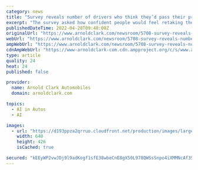 ```yaml
---
category: news
title: "Survey reveals number of drivers who think they’d pass their practical driving test if they retook it tomorrow"
excerpt: "The survey asked how confident people would feel retaking their driving test and the results highlighted an underlying self-assurance among most motorists."
publishedDateTime: 2022-04-28T09:48:00Z
originalUrl: "https://www.arnoldclark.com/newsroom/5708-survey-reveals-number-of-drivers-who-think-they-d-pass-their-practical-driving-test-if-they-retook-it-tomorrow"
webUrl: "https://www.arnoldclark.com/newsroom/5708-survey-reveals-number-of-drivers-who-think-they-d-pass-their-practical-driving-test-if-they-retook-it-tomorrow"
ampWebUrl: "https://www.arnoldclark.com/newsroom/5708-survey-reveals-number-of-drivers-who-think-they-d-pass-their-practical-driving-test-if-they-retook-it-tomorrow.amp"
cdnAmpWebUrl: "https://www-arnoldclark-com.cdn.ampproject.org/c/s/www.arnoldclark.com/newsroom/5708-survey-reveals-number-of-drivers-who-think-they-d-pass-their-practical-driving-test-if-they-retook-it-tomorrow.amp"
type: article
quality: 24
heat: 24
published: false

provider:
  name: Arnold Clark Automobiles
  domain: arnoldclark.com

topics:
  - AI in Autos
  - AI

images:
  - url: "https://d193ppza2qrruo.cloudfront.net/production/images/large/large_iStock-1339038131_Car_Test.jpg"
    width: 640
    height: 426
    isCached: true

secured: "kEEyWP2vwJDj9l9adKegf1sfE38wbeCnE8gX50L978QWSsSnpo4iXMMNcAf3S6G4tfJg5StPA9jFpRcy2u1KsK/DV2Ci385ycjYgqS9RDhHjYR7/DgpAs5umgPf5VKynmJTP61SZh47O1xammKfzcny1MSpamOU9VWYq4Bi0HzaPa31HvMFGZtf/gY02AjTckcDefAdbFmld7QPUe7wJgdWSeSe3/UTp8I7KAvoRXQl3jors/XrTYx453h8cYWJwjF6o3lCK9qYGGtzXBngZ8tJOkCYfxTm18VQzmMVrU1/lWMQTAL0gFRPs0f2ZOsuH9VWE4Yg3/HKX2dJbcSWmFlIr8Vhv5FNn7fsXD/bBIyk=;imhW1UgqPrWFjZpsnstx5w=="
---
```


